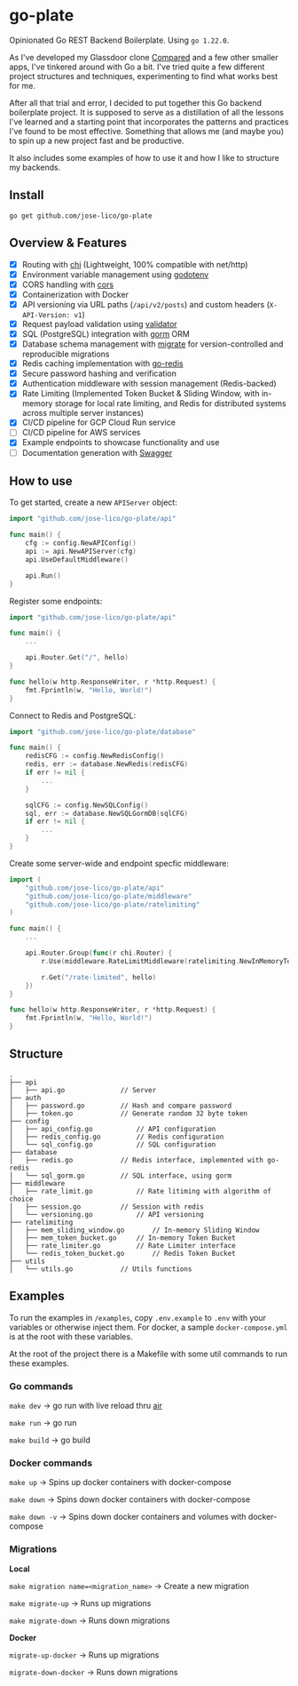 # go-plate

Opinionated Go REST Backend Boilerplate. Using `go 1.22.0`.

As I've developed my Glassdoor clone [Compared](https://joselico.com/work/compared) and a few other smaller apps,
I've tinkered around with Go a bit. I've tried quite a few different project structures and techniques, experimenting to find what works best for me.

After all that trial and error, I decided to put together this Go backend boilerplate project.
It is supposed to serve as a distillation of all the lessons I've learned and a starting point that incorporates the patterns and practices I've found to be most effective.
Something that allows me (and maybe you) to spin up a new project fast and be productive.

It also includes some examples of how to use it and how I like to structure my backends.

## Install

`go get github.com/jose-lico/go-plate`

## Overview & Features

- [x] Routing with [chi](https://github.com/go-chi/chi) (Lightweight, 100% compatible with net/http)
- [x] Environment variable management using [godotenv](https://github.com/joho/godotenv)
- [x] CORS handling with [cors](https://github.com/rs/cors)
- [x] Containerization with Docker
- [x] API versioning via URL paths (`/api/v2/posts`) and custom headers (`X-API-Version: v1`)
- [x] Request payload validation using [validator](https://github.com/go-playground/validator)
- [x] SQL (PostgreSQL) integration with [gorm](https://github.com/go-gorm/gorm) ORM
- [x] Database schema management with [migrate](https://github.com/golang-migrate/migrate) for version-controlled and reproducible migrations
- [x] Redis caching implementation with [go-redis](https://github.com/redis/go-redis)
- [x] Secure password hashing and verification
- [x] Authentication middleware with session management (Redis-backed)
- [x] Rate Limiting (Implemented Token Bucket & Sliding Window, with in-memory storage for local rate limiting, and Redis for distributed systems across multiple server instances)
- [x] CI/CD pipeline for GCP Cloud Run service
- [ ] CI/CD pipeline for AWS services
- [x] Example endpoints to showcase functionality and use
- [ ] Documentation generation with [Swagger](https://swagger.io/)

## How to use

To get started, create a new `APIServer` object:

```go
import "github.com/jose-lico/go-plate/api"

func main() {
	cfg := config.NewAPIConfig()
	api := api.NewAPIServer(cfg)
	api.UseDefaultMiddleware()

	api.Run()
}
```

Register some endpoints:

```go
import "github.com/jose-lico/go-plate/api"

func main() {
	...

	api.Router.Get("/", hello)
}

func hello(w http.ResponseWriter, r *http.Request) {
	fmt.Fprintln(w, "Hello, World!")
}
```

Connect to Redis and PostgreSQL:

```go
import "github.com/jose-lico/go-plate/database"

func main() {
	redisCFG := config.NewRedisConfig()
	redis, err := database.NewRedis(redisCFG)
	if err != nil {
		...
	}

	sqlCFG := config.NewSQLConfig()
	sql, err := database.NewSQLGormDB(sqlCFG)
	if err != nil {
		...
	}
}
```

Create some server-wide and endpoint specfic middleware:

```go
import (
	"github.com/jose-lico/go-plate/api"
	"github.com/jose-lico/go-plate/middleware"
	"github.com/jose-lico/go-plate/ratelimiting"
)

func main() {
	...

	api.Router.Group(func(r chi.Router) {
		r.Use(middleware.RateLimitMiddleware(ratelimiting.NewInMemoryTokenBucket(0.05, 3, 10*time.Minute)))

		r.Get("/rate-limited", hello)
	})
}

func hello(w http.ResponseWriter, r *http.Request) {
	fmt.Fprintln(w, "Hello, World!")
}
```

## Structure

```
.
├── api
│   ├── api.go				// Server
├── auth
│   ├── password.go			// Hash and compare password
│   ├── token.go			// Generate random 32 byte token
├── config
│   ├── api_config.go			// API configuration
│   ├── redis_config.go			// Redis configuration
│   └── sql_config.go			// SQL configuration
├── database
│   ├── redis.go			// Redis interface, implemented with go-redis
│   └── sql_gorm.go			// SQL interface, using gorm
├── middleware
│   ├── rate_limit.go			// Rate litiming with algorithm of choice
│   ├── session.go			// Session with redis
│   └── versioning.go			// API versioning
├── ratelimiting
│   ├── mem_sliding_window.go		// In-memory Sliding Window
│   ├── mem_token_bucket.go		// In-memory Token Bucket
│   ├── rate_limiter.go			// Rate Limiter interface
│   └── redis_token_bucket.go		// Redis Token Bucket
├── utils
│   └── utils.go			// Utils functions
```

## Examples

To run the examples in `/examples`, copy `.env.example` to `.env` with your variables or otherwise inject them.
For docker, a sample `docker-compose.yml` is at the root with these variables.

At the root of the project there is a Makefile with some util commands to run these examples.

### Go commands

`make dev` -> go run with live reload thru [air](https://github.com/air-verse/air)

`make run` -> go run

`make build` -> go build

### Docker commands

`make up` -> Spins up docker containers with docker-compose

`make down` -> Spins down docker containers with docker-compose

`make down -v` -> Spins down docker containers and volumes with docker-compose

### Migrations

**Local**

`make migration name=<migration_name>` -> Create a new migration

`make migrate-up` -> Runs up migrations

`make migrate-down` -> Runs down migrations

**Docker**

`migrate-up-docker` -> Runs up migrations

`migrate-down-docker` -> Runs down migrations
